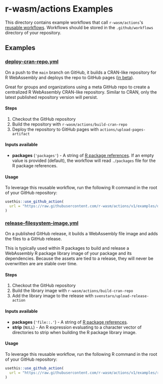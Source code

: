 # r-wasm/actions Examples

This directory contains example workflows that call `r-wasm/actions`'s [reusable workflows](https://docs.github.com/en/actions/learn-github-actions/reusing-workflows). Workflows should be stored in the `.github/workflows` directory of your repository.

## Examples

### [deploy-cran-repo.yml](https://github.com/r-wasm/actions/tree/main/examples/deploy-cran-repo.yml)

On a push to the `main` branch on GitHub, it builds a CRAN-like repository for R WebAssembly and deploys the repo to GitHub pages ([in beta](https://github.com/actions/upload-pages-artifact)).

Great for groups and organizations using a meta GitHub repo to create a centralized R WebAssembly CRAN-like repository.  Similar to CRAN, only the latest published repository version will persist.

#### Steps

1. Checkout the GitHub repository
2. Build the repository with `r-wasm/actions/build-cran-repo`
3. Deploy the repository to GitHub pages with `actions/upload-pages-artifact`

#### Inputs available

* **packages** (`'packages'`) - A string of [R package references](https://r-lib.github.io/pkgdepends/reference/pkg_refs.html). If an empty value is provided (default), the workflow will read `./packages` file for the R package references.

#### Usage

To leverage this reusable workflow, run the following R command in the root of your GitHub repository:

```R
usethis::use_github_action(
  url = "https://raw.githubusercontent.com/r-wasm/actions/v1/examples/deploy-cran-repo.yml"
)
```

### [release-filesystem-image.yml](https://github.com/r-wasm/actions/tree/main/examples/release-filesystem-image.yml)

On a published GitHub release, it builds a WebAssembly file image and adds the files to a GitHub release.

This is typically used within R packages to build and release a WebAssembly R package library image of your package and its dependencies. Because the assets are tied to a release, they will never be overwritten are are stable over time.

#### Steps

1. Checkout the GitHub repository
2. Build the library image with `r-wasm/actions/build-cran-repo`
3. Add the library image to the release with `svenstaro/upload-release-action`

#### Inputs available

* **packages** (`'file::.'`) - A string of [R package references](https://r-lib.github.io/pkgdepends/reference/pkg_refs.html).
* **strip** (`NULL`) - An R expression evaluating to a character vector of directories to strip when building the R package library image.

#### Usage

To leverage this reusable workflow, run the following R command in the root of your GitHub repository:

```R
usethis::use_github_action(
  url = "https://raw.githubusercontent.com/r-wasm/actions/v1/examples/release-filesystem-image.yml"
)
```
